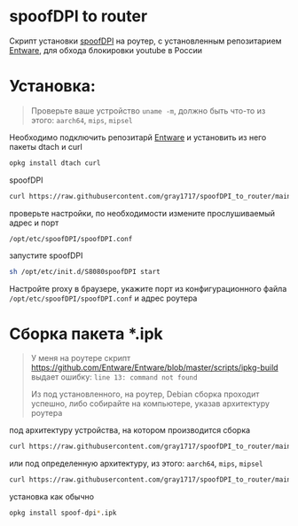 # spoofDPI to router
Скрипт установки [spoofDPI](https://github.com/xvzc/SpoofDPI) на роутер, с установленным репозитарием [Entware](https://github.com/Entware/Entware), для обхода блокировки youtube в России

# Установка:
>Проверьте ваше устройство ````uname -m````, должно быть что-то из этого: ````aarch64````, ````mips````, ````mipsel````

Необходимо подключить репозитарй [Entware](https://github.com/Entware/Entware) и установить из него пакеты dtach и curl
````bash
opkg install dtach curl
````
spoofDPI
````bash
curl https://raw.githubusercontent.com/gray1717/spoofDPI_to_router/main/install.sh | bash
````
проверьте настройки, по необходимости измените прослушиваемый адрес и порт
````
/opt/etc/spoofDPI/spoofDPI.conf
````
запустите spoofDPI
````bash
sh /opt/etc/init.d/S8080spoofDPI start
````
Настройте proxy в браузере, укажите порт из конфигурационного файла ````/opt/etc/spoofDPI/spoofDPI.conf```` и адрес роутера

# Сборка пакета *.ipk
> У меня на роутере скрипт https://github.com/Entware/Entware/blob/master/scripts/ipkg-build выдает ошибку: ````line 13: command not found````
>
> Из под установленного, на роутер, Debian сборка проходит успешно, либо собирайте на компьютере, указав архитектуру роутера

под архитектуру устройства, на котором производится сборка
````bash
curl https://raw.githubusercontent.com/gray1717/spoofDPI_to_router/main/ipkg-build | bash
````
или под определенную архитектуру, из этого: ````aarch64````, ````mips````, ````mipsel````
````bash
curl https://raw.githubusercontent.com/gray1717/spoofDPI_to_router/main/ipkg-build | bash -s aarch64
````
установка как обычно
````bash
opkg install spoof-dpi*.ipk
````
